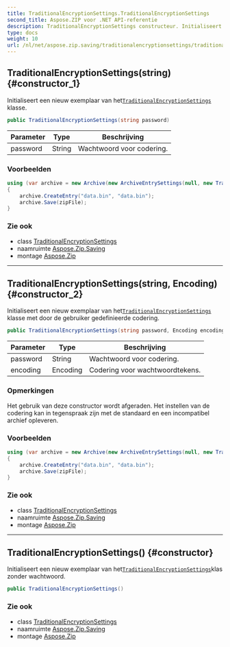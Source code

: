 ```yaml
---
title: TraditionalEncryptionSettings.TraditionalEncryptionSettings
second_title: Aspose.ZIP voor .NET API-referentie
description: TraditionalEncryptionSettings constructeur. Initialiseert een nieuw exemplaar van hetTraditionalEncryptionSettings klasse.
type: docs
weight: 10
url: /nl/net/aspose.zip.saving/traditionalencryptionsettings/traditionalencryptionsettings/
---
```

## TraditionalEncryptionSettings(string) {#constructor_1}

Initialiseert een nieuw exemplaar van het[`TraditionalEncryptionSettings`](../) klasse.

```csharp
public TraditionalEncryptionSettings(string password)
```

| Parameter | Type | Beschrijving |
| --- | --- | --- |
| password | String | Wachtwoord voor codering. |

### Voorbeelden

```csharp
using (var archive = new Archive(new ArchiveEntrySettings(null, new TraditionalEncryptionSettings("p@s$"))))
{
    archive.CreateEntry("data.bin", "data.bin");
    archive.Save(zipFile);
}
```

### Zie ook

* class [TraditionalEncryptionSettings](../)
* naamruimte [Aspose.Zip.Saving](../../traditionalencryptionsettings/)
* montage [Aspose.Zip](../../../)

---

## TraditionalEncryptionSettings(string, Encoding) {#constructor_2}

Initialiseert een nieuw exemplaar van het[`TraditionalEncryptionSettings`](../) klasse met door de gebruiker gedefinieerde codering.

```csharp
public TraditionalEncryptionSettings(string password, Encoding encoding)
```

| Parameter | Type | Beschrijving |
| --- | --- | --- |
| password | String | Wachtwoord voor codering. |
| encoding | Encoding | Codering voor wachtwoordtekens. |

### Opmerkingen

Het gebruik van deze constructor wordt afgeraden. Het instellen van de codering kan in tegenspraak zijn met de standaard en een incompatibel archief opleveren.

### Voorbeelden

```csharp
using (var archive = new Archive(new ArchiveEntrySettings(null, new TraditionalEncryptionSettings("p£s$", System.Text.Encoding.ASCII))))
{
    archive.CreateEntry("data.bin", "data.bin");
    archive.Save(zipFile);
}
```

### Zie ook

* class [TraditionalEncryptionSettings](../)
* naamruimte [Aspose.Zip.Saving](../../traditionalencryptionsettings/)
* montage [Aspose.Zip](../../../)

---

## TraditionalEncryptionSettings() {#constructor}

Initialiseert een nieuw exemplaar van het[`TraditionalEncryptionSettings`](../)klas zonder wachtwoord.

```csharp
public TraditionalEncryptionSettings()
```

### Zie ook

* class [TraditionalEncryptionSettings](../)
* naamruimte [Aspose.Zip.Saving](../../traditionalencryptionsettings/)
* montage [Aspose.Zip](../../../)


